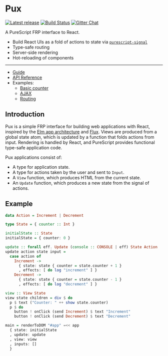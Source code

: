 # Pux

[![Latest release](http://img.shields.io/bower/v/purescript-pux.svg)](https://github.com/alexmingoia/purescript-pux/releases)
[![Build Status](https://travis-ci.org/alexmingoia/purescript-pux.svg?branch=master)](https://travis-ci.org/alexmingoia/purescript-pux)
[![Gitter Chat](https://img.shields.io/gitter/room/gitterHQ/gitter.svg)](https://gitter.im/alexmingoia/purescript-pux)

A PureScript FRP interface to React.

- Build React UIs as a fold of actions to state via [`purescript-signal`](https://github.com/bodil/purescript-signal/)
- Type-safe routing
- Server-side rendering
- Hot-reloading of components

---

- [Guide](http://alexmingoia.github.io/purescript-pux)
- [API Reference](http://alexmingoia.github.io/purescript-pux/docs/API/Pux.html)
- Examples:
  - [Basic counter](https://github.com/alexmingoia/purescript-pux/tree/master/examples/basic/)
  - [AJAX](https://github.com/alexmingoia/purescript-pux/tree/master/examples/ajax/)
  - [Routing](https://github.com/alexmingoia/purescript-pux/tree/master/examples/routing/)

## Introduction

Pux is a simple FRP interface for building web applications with React,
inspired by the
[Elm app architecture](https://github.com/evancz/elm-architecture-tutorial)
and [Flux](https://facebook.github.io/flux/). Views are produced from a global
state atom, which is updated by a function that folds actions from input.
Rendering is handled by React, and PureScript provides functional type-safe
application code.

Pux applications consist of:

- A type for application state.
- A type for actions taken by the user and sent to `Input`.
- A `View` function, which produces HTML from the current state.
- An `Update` function, which produces a new state from the signal of actions.

## Example

```purescript
data Action = Increment | Decrement

type State = { counter :: Int }

initialState :: State
initialState = { counter: 0 }

update :: forall eff. Update (console :: CONSOLE | eff) State Action
update action state input =
  case action of
    Increment ->
      { state: state { counter = state.counter + 1 }
      , effects: [ do log "increment" ] }
    Decrement ->
      { state: state { counter = state.counter - 1 }
      , effects: [ do log "decrement" ] }

view :: View State
view state children = div $ do
  p $ text ("Counter: " ++ show state.counter)
  p $ do
    button ! onClick (send Increment) $ text "Increment"
    button ! onClick (send Decrement) $ text "Decrement"

main = renderToDOM "#app" =<< app
  { state: initialState
  , update: update
  , view: view
  , inputs: []
  }
```
